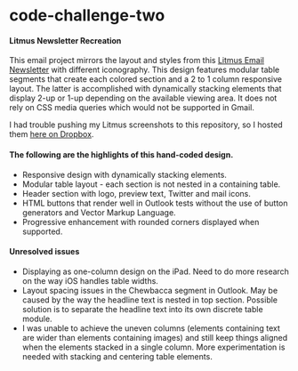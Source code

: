 # code-challenge-two
#### Litmus Newsletter Recreation

This email project mirrors the layout and styles from this <a href="https://dribbble.com/shots/897840-December-Newsletter/attachments/97970" target="_blank">Litmus Email Newsletter</a> with different iconography. This design features modular table segments that create each colored section and a 2 to 1 column responsive layout. The latter is accomplished with dynamically stacking elements that display 2-up or 1-up depending on the available viewing area. It does not rely on CSS media queries which would not be supported in Gmail. 

I had trouble pushing my Litmus screenshots to this repository, so I hosted them <a href="https://www.dropbox.com/sh/y2erihslguvq0j2/AACfKbOcHbU4RsvC5DtuyB-Ta?dl=0&s=so" target="_blank">here on Dropbox</a>.

#### The following are the highlights of this hand-coded design.
<ul>
<li>Responsive design with dynamically stacking elements.</li>
<li>Modular table layout - each section is not nested in a containing table.</li>
<li>Header section with logo, preview text, Twitter and mail icons.</li>
<li>HTML buttons that render well in Outlook tests without the use of button generators and Vector Markup Language.</li>
<li>Progressive enhancement with rounded corners displayed when supported.</li>
</ul>

#### Unresolved issues
<ul>
<li>Displaying as one-column design on the iPad. Need to do more research on the way iOS handles table widths.</li>
<li>Layout spacing issues in the Chewbacca segment in Outlook. May be caused by the way the headline text is nested in top section. Possible solution is to separate the headline text into its own discrete table module.</li>
<li>I was unable to achieve the uneven columns (elements containing text are wider than elements containing images) and still keep things aligned when the elements stacked in a single column. More experimentation is needed with stacking and centering table elements.</li>
</ul>

